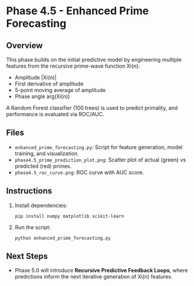 # Phase 4.5 - Enhanced Prime Forecasting

## Overview
This phase builds on the initial predictive model by engineering multiple features from the recursive prime-wave function Xi(n):
- Amplitude |Xi(n)|
- First derivative of amplitude
- 5-point moving average of amplitude
- Phase angle arg(Xi(n))

A Random Forest classifier (100 trees) is used to predict primality, and performance is evaluated via ROC/AUC.

## Files
- `enhanced_prime_forecasting.py`: Script for feature generation, model training, and visualization.
- `phase4.5_prime_prediction_plot.png`: Scatter plot of actual (green) vs predicted (red) primes.
- `phase4.5_roc_curve.png`: ROC curve with AUC score.

## Instructions
1. Install dependencies:  
   ```
   pip install numpy matplotlib scikit-learn
   ```
2. Run the script:  
   ```
   python enhanced_prime_forecasting.py
   ```

## Next Steps
- Phase 5.0 will introduce **Recursive Predictive Feedback Loops**, where predictions inform the next iterative generation of Xi(n) features.

